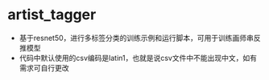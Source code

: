 # artist_tagger
- 基于resnet50，进行多标签分类的训练示例和运行脚本，可用于训练画师串反推模型
- 代码中默认使用的csv编码是latin1，也就是说csv文件中不能出现中文，如有需求可自行更改
